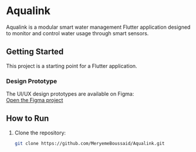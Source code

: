 # Aqualink

Aqualink is a modular smart water management Flutter application designed to monitor and control water usage through smart sensors.

## Getting Started

This project is a starting point for a Flutter application.

### Design Prototype

The UI/UX design prototypes are available on Figma:  
[Open the Figma project](https://www.figma.com/design/ZWUFo0NlhNNed0zCi5fKgU/CodeBleu-Hachathon?node-id=0-492&t=mjEYaaigwTbhbmhL-0)

## How to Run

1. Clone the repository:  
   ```bash
   git clone https://github.com/MeryemeBoussaid/Aqualink.git
